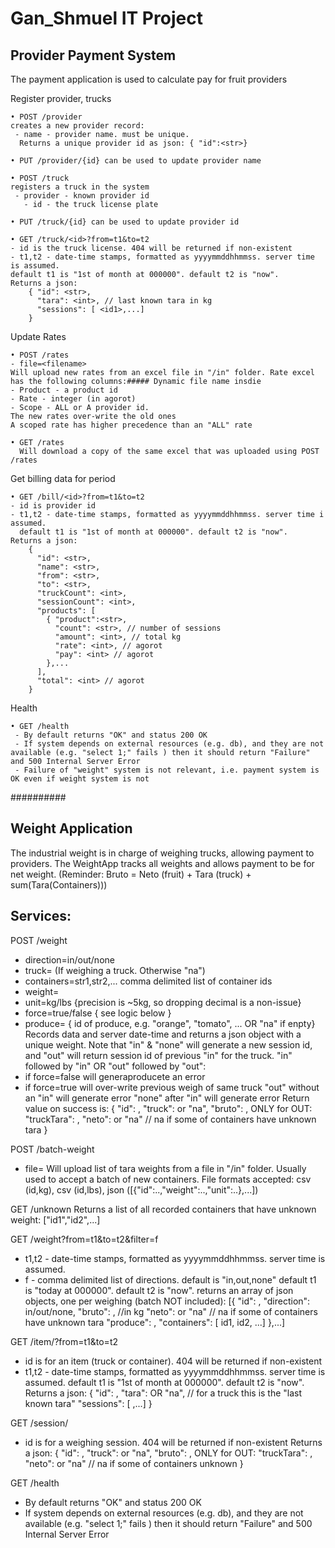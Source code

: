 
Gan_Shmuel IT Project
=====================

Provider Payment System
-----------------------
The payment application is used to calculate 
pay for fruit providers 


Register provider, trucks

    • POST /provider
	creates a new provider record:
	 - name - provider name. must be unique.
      Returns a unique provider id as json: { "id":<str>}

    • PUT /provider/{id} can be used to update provider name 

    • POST /truck
	registers a truck in the system
	 - provider - known provider id
       - id - the truck license plate 

    • PUT /truck/{id} can be used to update provider id

    • GET /truck/<id>?from=t1&to=t2
	- id is the truck license. 404 will be returned if non-existent
	- t1,t2 - date-time stamps, formatted as yyyymmddhhmmss. server time is assumed.
	default t1 is "1st of month at 000000". default t2 is "now". 
	Returns a json:
		{ "id": <str>,
 		  "tara": <int>, // last known tara in kg
		  "sessions": [ <id1>,...] 
		}

Update Rates

    • POST /rates
	- file=<filename>
	Will upload new rates from an excel file in "/in" folder. Rate excel has the following columns:##### Dynamic file name insdie
	- Product - a product id
	- Rate - integer (in agorot)
	- Scope - ALL or A provider id. 
	The new rates over-write the old ones
	A scoped rate has higher precedence than an "ALL" rate

    • GET /rates
      Will download a copy of the same excel that was uploaded using POST /rates





Get billing data for period

 
    • GET /bill/<id>?from=t1&to=t2
	- id is provider id
	- t1,t2 - date-time stamps, formatted as yyyymmddhhmmss. server time i assumed.
	  default t1 is "1st of month at 000000". default t2 is "now". 
	Returns a json:
		{
		  "id": <str>,
		  "name": <str>,
		  "from": <str>,
		  "to": <str>,
		  "truckCount": <int>,
		  "sessionCount": <int>,
		  "products": [
		    { "product":<str>,
		      "count": <str>, // number of sessions
		      "amount": <int>, // total kg
		      "rate": <int>, // agorot
		      "pay": <int> // agorot
		    },...
		  ],
		  "total": <int> // agorot
		}

Health

    • GET /health
	 - By default returns "OK" and status 200 OK
	 - If system depends on external resources (e.g. db), and they are not available (e.g. "select 1;" fails ) then it should return "Failure" and 500 Internal Server Error
	 - Failure of "weight" system is not relevant, i.e. payment system is OK even if weight system is not 
 
##########


Weight Application
------------------
The industrial weight is in charge of weighing trucks, allowing payment to providers.
The WeightApp tracks all weights and allows payment to be for net weight.
(Reminder: Bruto = Neto (fruit) + Tara (truck) + sum(Tara(Containers)))

Services:
---------
POST /weight
- direction=in/out/none
- truck=<license> (If weighing a truck. Otherwise "na")
- containers=str1,str2,... comma delimited list of container ids
- weight=<int>
- unit=kg/lbs {precision is ~5kg, so dropping decimal is a non-issue}
- force=true/false { see logic below }
- produce=<str> { id of produce, e.g. "orange", "tomato", ... OR "na" if enpty}
Records data and server date-time and returns a json object with a unique weight.
Note that "in" & "none" will generate a new session id, and "out" will return session id of previous "in" for the truck.
"in" followed by "in" OR "out" followed by "out":
- if force=false will generaproducete an error
- if force=true will over-write previous weigh of same truck
"out" without an "in" will generate error
"none" after "in" will generate error
Return value on success is:
 { "id": <str>, 
   "truck": <license> or "na",
   "bruto": <int>,
   ONLY for OUT:
   "truckTara": <int>,
   "neto": <int> or "na" // na if some of containers have unknown tara
 }

POST /batch-weight
- file=<filename>
Will upload list of tara weights from a file in "/in" folder. Usually used to accept a batch of new containers. 
File formats accepted: csv (id,kg), csv (id,lbs), json ([{"id":..,"weight":..,"unit":..},...])

GET /unknown
Returns a list of all recorded containers that have unknown weight:
["id1","id2",...]

GET /weight?from=t1&to=t2&filter=f
- t1,t2 - date-time stamps, formatted as yyyymmddhhmmss. server time is assumed.
- f - comma delimited list of directions. default is "in,out,none"
default t1 is "today at 000000". default t2 is "now". 
returns an array of json objects, one per weighing (batch NOT included):
[{ "id": <id>,
   "direction": in/out/none,
   "bruto": <int>, //in kg
   "neto": <int> or "na" // na if some of containers have unknown tara
   "produce": <str>,
   "containers": [ id1, id2, ...]
},...]

GET /item/<id>?from=t1&to=t2
- id is for an item (truck or container). 404 will be returned if non-existent
- t1,t2 - date-time stamps, formatted as yyyymmddhhmmss. server time is assumed.
default t1 is "1st of month at 000000". default t2 is "now". 
Returns a json:
{ "id": <str>,
  "tara": <int> OR "na", // for a truck this is the "last known tara"
  "sessions": [ <id1>,...] 
}

GET /session/<id>
- id is for a weighing session. 404 will be returned if non-existent
Returns a json:
 { "id": <str>, 
   "truck": <truck-id> or "na",
   "bruto": <int>,
   ONLY for OUT:
   "truckTara": <int>,
   "neto": <int> or "na" // na if some of containers unknown
 }

 GET /health
 - By default returns "OK" and status 200 OK
  - If system depends on external resources (e.g. db), and they are not available (e.g. "select 1;" fails ) then it should return "Failure" and 500 Internal Server Error
 
